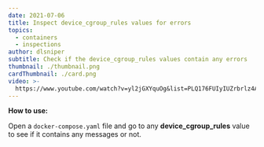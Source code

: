 ```yaml
---
date: 2021-07-06
title: Inspect device_cgroup_rules values for errors
topics:
  - containers
  - inspections
author: dlsniper
subtitle: Check if the device_cgroup_rules values contain any errors
thumbnail: ./thumbnail.png
cardThumbnail: ./card.png
video: >-
  https://www.youtube.com/watch?v=yl2jGXYquOg&list=PLQ176FUIyIUZrbrlz4AY1V8VzBJKZyVlW&index=62
---
```


**How to use:**

Open a `docker-compose.yaml` file and go to any **device_cgroup_rules** value to see if it contains any messages or not.
